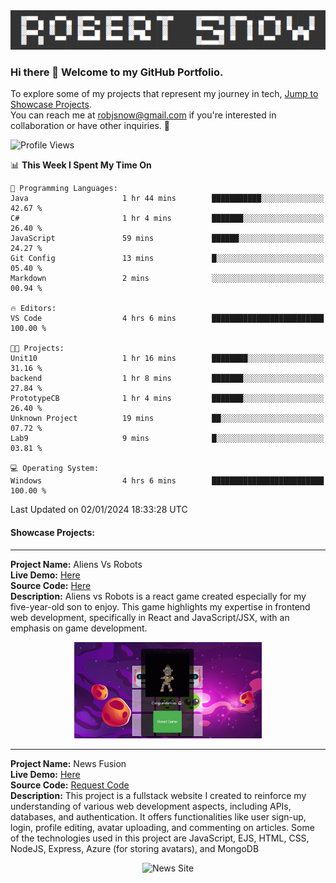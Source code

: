<img alt="myname" src="assets/name.png" />

### Hi there 👋 Welcome to my GitHub Portfolio.
To explore some of my projects that represent my journey in tech, [Jump to Showcase Projects](#showcase-projects).  
You can reach me at robjsnow@gmail.com if you're interested in collaboration or have other inquiries.  :briefcase:



<!--START_SECTION:waka-->
![Profile Views](http://img.shields.io/badge/Profile%20Views-13-blue)

📊 **This Week I Spent My Time On** 

```text
💬 Programming Languages: 
Java                     1 hr 44 mins        ███████████░░░░░░░░░░░░░░   42.67 % 
C#                       1 hr 4 mins         ███████░░░░░░░░░░░░░░░░░░   26.40 % 
JavaScript               59 mins             ██████░░░░░░░░░░░░░░░░░░░   24.27 % 
Git Config               13 mins             █░░░░░░░░░░░░░░░░░░░░░░░░   05.40 % 
Markdown                 2 mins              ░░░░░░░░░░░░░░░░░░░░░░░░░   00.94 % 

🔥 Editors: 
VS Code                  4 hrs 6 mins        █████████████████████████   100.00 % 

🐱‍💻 Projects: 
Unit10                   1 hr 16 mins        ████████░░░░░░░░░░░░░░░░░   31.16 % 
backend                  1 hr 8 mins         ███████░░░░░░░░░░░░░░░░░░   27.84 % 
PrototypeCB              1 hr 4 mins         ███████░░░░░░░░░░░░░░░░░░   26.40 % 
Unknown Project          19 mins             ██░░░░░░░░░░░░░░░░░░░░░░░   07.72 % 
Lab9                     9 mins              █░░░░░░░░░░░░░░░░░░░░░░░░   03.81 % 

💻 Operating System: 
Windows                  4 hrs 6 mins        █████████████████████████   100.00 % 
```


 Last Updated on 02/01/2024 18:33:28 UTC
<!--END_SECTION:waka-->

<!--
**robjsnow/robjsnow** is a ✨ _special_ ✨ repository because its `README.md` (this file) appears on your GitHub profile.

Here are some ideas to get you started:

- 🔭 I’m currently working on ...
- 🌱 I’m currently learning ...
- 👯 I’m looking to collaborate on ...
- 🤔 I’m looking for help with ...
- 💬 Ask me about ...
- 📫 How to reach me: ...
- 😄 Pronouns: ...
- ⚡ Fun fact: ...
-->

#### Showcase Projects:

---

**Project Name:** Aliens Vs Robots  
**Live Demo:** [Here](https://yellow-water-02e94ce10.4.azurestaticapps.net/)  
**Source Code:** [Here](https://github.com/robjsnow/avr/)  
**Description:** Aliens vs Robots is a react game created especially for my five-year-old son to enjoy. This game highlights my expertise in frontend web development, specifically in React and JavaScript/JSX, with an emphasis on game development.  
<div align="center"><a href="https://yellow-water-02e94ce10.4.azurestaticapps.net/">
  <img src="https://github.com/robjsnow/avr/blob/main/screenshots/avrSS.jpg?raw=true" alt="Dancing Robot" width="300" />
</a></div>

---
**Project Name:**  News Fusion  
**Live Demo:**  [Here](https://newsfusion-3a88334147f8.herokuapp.com/)  
**Source Code:**  [Request Code](mailto:robjsnow@gmailcom)  
**Description:**  This project is a fullstack website I created to reinforce my understanding of various web development aspects, including APIs, databases, and authentication. It offers functionalities like user sign-up, login, profile editing, avatar uploading, and commenting on articles. Some of the technologies used in this project are JavaScript, EJS, HTML, CSS, NodeJS, Express, Azure (for storing avatars), and MongoDB
<div align="center"<a href="https://yellow-water-02e94ce10.4.azurestaticapps.net/">
  <img src="https://ashy-desert-0dbaf2a10.4.azurestaticapps.net/news1.jpeg" alt="News Site" width="300" />
</a></div>

